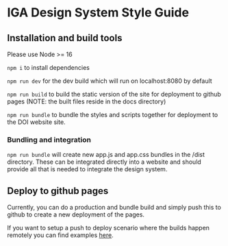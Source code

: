 # IGA Design System Style Guide

## Installation and build tools

Please use Node >= 16

`npm i` to install dependencies

`npm run dev` for the dev build which will run on localhost:8080 by default

`npm run build` to build the static version of the site for deployment to github pages (NOTE: the built files reside in the docs directory)

`npm run bundle` to bundle the styles and scripts together for deployment to the DOI website site.


### Bundling and integration

`npm run bundle` will create new app.js and app.css bundles in the /dist directory.  These can be integrated directly into a website and should provide all that is needed to integrate the design system.

## Deploy to github pages
Currently, you can do a production and bundle build and simply push this to github to create a new deployment of the pages.

If you want to setup a push to deploy scenario where the builds happen remotely you can find examples [here](https://v2.vuepress.vuejs.org/guide/deployment.html#github-pages).
